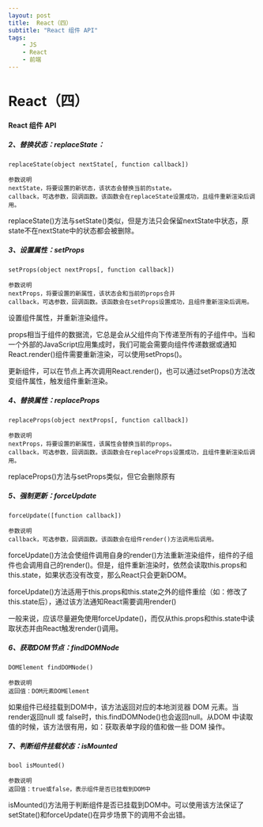 ```yaml
---
layout: post
title:  React（四）
subtitle: "React 组件 API"
tags:
    - JS 
    - React 
    - 前端  
---
```




# React（四）


#### React 组件 API

##### 2、替换状态：replaceState：

```
replaceState(object nextState[, function callback])

参数说明
nextState，将要设置的新状态，该状态会替换当前的state。
callback，可选参数，回调函数。该函数会在replaceState设置成功，且组件重新渲染后调用。
```

replaceState()方法与setState()类似，但是方法只会保留nextState中状态，原state不在nextState中的状态都会被删除。

##### 3、设置属性：setProps

```
setProps(object nextProps[, function callback])

参数说明
nextProps，将要设置的新属性，该状态会和当前的props合并
callback，可选参数，回调函数。该函数会在setProps设置成功，且组件重新渲染后调用。
```

设置组件属性，并重新渲染组件。

props相当于组件的数据流，它总是会从父组件向下传递至所有的子组件中。当和一个外部的JavaScript应用集成时，我们可能会需要向组件传递数据或通知React.render()组件需要重新渲染，可以使用setProps()。

更新组件，可以在节点上再次调用React.render()，也可以通过setProps()方法改变组件属性，触发组件重新渲染。



##### 4、替换属性：replaceProps

```
replaceProps(object nextProps[, function callback])

参数说明
nextProps，将要设置的新属性，该属性会替换当前的props。
callback，可选参数，回调函数。该函数会在replaceProps设置成功，且组件重新渲染后调用。
```

replaceProps()方法与setProps类似，但它会删除原有

##### 5、强制更新：forceUpdate

```
forceUpdate([function callback])

参数说明
callback，可选参数，回调函数。该函数会在组件render()方法调用后调用。
```

forceUpdate()方法会使组件调用自身的render()方法重新渲染组件，组件的子组件也会调用自己的render()。但是，组件重新渲染时，依然会读取this.props和this.state，如果状态没有改变，那么React只会更新DOM。

forceUpdate()方法适用于this.props和this.state之外的组件重绘（如：修改了this.state后），通过该方法通知React需要调用render()

一般来说，应该尽量避免使用forceUpdate()，而仅从this.props和this.state中读取状态并由React触发render()调用。

##### 6、获取DOM节点：findDOMNode

```
DOMElement findDOMNode()

参数说明
返回值：DOM元素DOMElement
```

如果组件已经挂载到DOM中，该方法返回对应的本地浏览器 DOM 元素。当render返回null 或 false时，this.findDOMNode()也会返回null。从DOM 中读取值的时候，该方法很有用，如：获取表单字段的值和做一些 DOM 操作。


##### 7、判断组件挂载状态：isMounted

```
bool isMounted()

参数说明
返回值：true或false，表示组件是否已挂载到DOM中
```

isMounted()方法用于判断组件是否已挂载到DOM中。可以使用该方法保证了setState()和forceUpdate()在异步场景下的调用不会出错。
